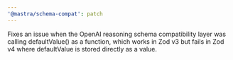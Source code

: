 ```yaml
---
'@mastra/schema-compat': patch
---
```


Fixes an issue when the OpenAI reasoning schema compatibility layer was calling defaultValue() as a function, which works in Zod v3 but fails in Zod v4 where defaultValue is stored directly as a value.
